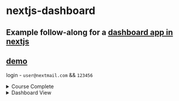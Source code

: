 # nextjs-dashboard

## Example follow-along for a [dashboard app in nextjs](https://nextjs.org/learn/dashboard-app/getting-started)

## [demo](https://nextjs-dashboard-six-delta-75.vercel.app)
login - `user@nextmail.com` && `123456`

<details>
  <summary>Course Complete</summary>
  <img width="925" alt="Untitled" src="https://github.com/user-attachments/assets/641dcb4b-59b5-4e53-bf32-029cc1484d33">
</details>

<details>
  <summary>Dashboard View</summary>
  <img width="1470" alt="Untitled" src="https://github.com/user-attachments/assets/1432c587-e57d-46f2-b764-5697cd6f1755">
</details>
